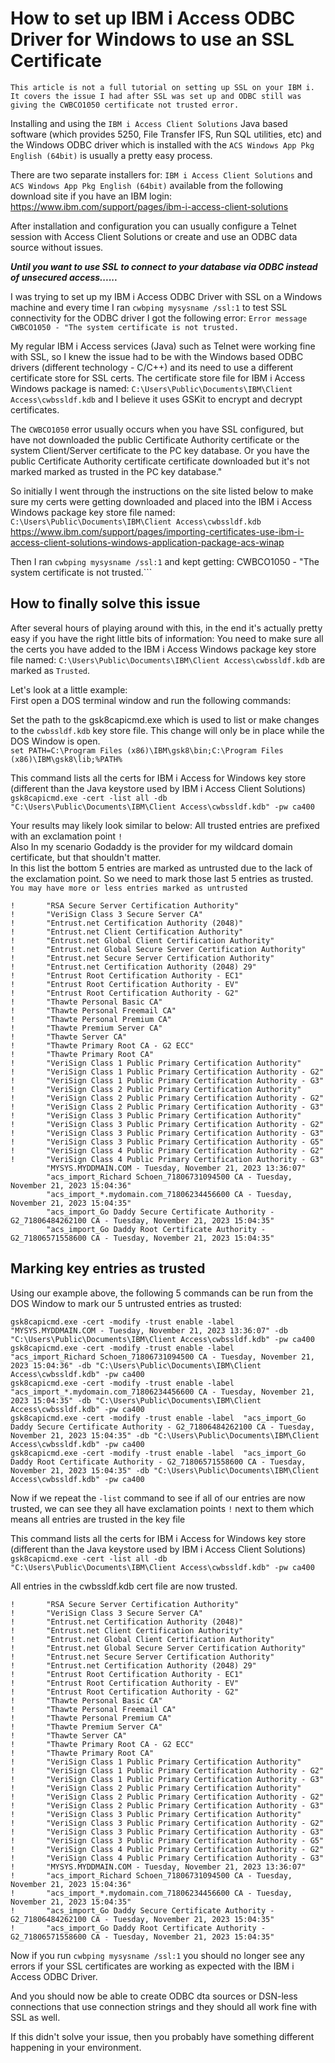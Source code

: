 # How to set up IBM i Access ODBC Driver for Windows to use an SSL Certificate 
```This article is not a full tutorial on setting up SSL on your IBM i. It covers the issue I had after SSL was set up and ODBC still was giving the CWBCO1050 certificate not trusted error.```

Installing and using the ```IBM i Access Client Solutions``` Java based software (which provides 5250, File Transfer IFS, Run SQL utilities, etc) and the Windows ODBC driver which is installed with the ```ACS Windows App Pkg English (64bit)``` is usually a pretty easy process.    

There are two separate installers for: ```IBM i Access Client Solutions``` and ```ACS Windows App Pkg English (64bit)``` available from the following download site if you have an IBM login:    
https://www.ibm.com/support/pages/ibm-i-access-client-solutions   

After installation and configuration you can usually configure a Telnet session with Access Client Solutions or create and use an ODBC data source without issues.   

***Until you want to use SSL to connect to your database via ODBC instead of unsecured access......***

I was trying to set up my IBM i Access ODBC Driver with SSL on a Windows machine and every time I ran ```cwbping mysysname /ssl:1``` to test SSL connectivity for the ODBC driver I got the following error: ```Error message CWBCO1050 - "The system certificate is not trusted.```     

My regular IBM i Access services (Java) such as Telnet were working fine with SSL, so I knew the issue had to be with the Windows based ODBC drivers (different technology - C/C++) and its need to use a different certificate store for SSL certs.  The certificate store file for IBM i Access Windows package is named: ```C:\Users\Public\Documents\IBM\Client Access\cwbssldf.kdb``` and I believe it uses GSKit to encrypt and decrypt certificates. 

The ```CWBCO1050``` error usually occurs when you have SSL configured, but have not downloaded the public Certificate Authority certificate or the system Client/Server certificate to the PC key database. Or you have the public Certificate Authority certificate certificate downloaded but it's not marked marked as trusted in the PC key database."

So initially I went through the instructions on the site listed below to make sure my certs were getting downloaded and placed into the IBM i Access Windows package key store file named: ```C:\Users\Public\Documents\IBM\Client Access\cwbssldf.kdb```   
https://www.ibm.com/support/pages/importing-certificates-use-ibm-i-access-client-solutions-windows-application-package-acs-winap  
    
Then I ran ```cwbping mysysname /ssl:1``` and kept getting: CWBCO1050 - "The system certificate is not trusted.```    

## How to finally solve this issue
After several hours of playing around with this, in the end it's actually pretty easy if you have the right little bits of information: You need to make sure all the certs you have added to the IBM i Access Windows package key store file named: ```C:\Users\Public\Documents\IBM\Client Access\cwbssldf.kdb```  are marked as ```Trusted```.    

Let's look at a little example:   
First open a DOS terminal window and run the following commands:

Set the path to the gsk8capicmd.exe which is used to list or make changes to the ```cwbssldf.kdb``` key store file. This change will only be in place while the DOS Window is open.    
```set PATH=C:\Program Files (x86)\IBM\gsk8\bin;C:\Program Files (x86)\IBM\gsk8\lib;%PATH%```

This command lists all the certs for IBM i Access for Windows key store (different than the Java keystore used by IBM i Access Client Solutions)     
```gsk8capicmd.exe -cert -list all -db "C:\Users\Public\Documents\IBM\Client Access\cwbssldf.kdb" -pw ca400```

Your results may likely look similar to below: All trusted entries are prefixed with an exclamation point ```!```      
Also In my scenario Godaddy is the provider for my wildcard domain certificate, but that shouldn't matter.    
In this list the bottom 5 entries are marked as untrusted due to the lack of the exclamation point. 
So we need to mark those last 5 entries as trusted. 
```You may have more or less entries marked as untrusted```
```
!       "RSA Secure Server Certification Authority"
!       "VeriSign Class 3 Secure Server CA"
!       "Entrust.net Certification Authority (2048)"
!       "Entrust.net Client Certification Authority"
!       "Entrust.net Global Client Certification Authority"
!       "Entrust.net Global Secure Server Certification Authority"
!       "Entrust.net Secure Server Certification Authority"
!       "Entrust.net Certification Authority (2048) 29"
!       "Entrust Root Certification Authority - EC1"
!       "Entrust Root Certification Authority - EV"
!       "Entrust Root Certification Authority - G2"
!       "Thawte Personal Basic CA"
!       "Thawte Personal Freemail CA"
!       "Thawte Personal Premium CA"
!       "Thawte Premium Server CA"
!       "Thawte Server CA"
!       "Thawte Primary Root CA - G2 ECC"
!       "Thawte Primary Root CA"
!       "VeriSign Class 1 Public Primary Certification Authority"
!       "VeriSign Class 1 Public Primary Certification Authority - G2"
!       "VeriSign Class 1 Public Primary Certification Authority - G3"
!       "VeriSign Class 2 Public Primary Certification Authority"
!       "VeriSign Class 2 Public Primary Certification Authority - G2"
!       "VeriSign Class 2 Public Primary Certification Authority - G3"
!       "VeriSign Class 3 Public Primary Certification Authority"
!       "VeriSign Class 3 Public Primary Certification Authority - G2"
!       "VeriSign Class 3 Public Primary Certification Authority - G3"
!       "VeriSign Class 3 Public Primary Certification Authority - G5"
!       "VeriSign Class 4 Public Primary Certification Authority - G2"
!       "VeriSign Class 4 Public Primary Certification Authority - G3"
        "MYSYS.MYDDMAIN.COM - Tuesday, November 21, 2023 13:36:07"
        "acs_import_Richard Schoen_71806731094500 CA - Tuesday, November 21, 2023 15:04:36"
        "acs_import_*.mydomain.com_71806234456600 CA - Tuesday, November 21, 2023 15:04:35"
        "acs_import_Go Daddy Secure Certificate Authority - G2_71806484262100 CA - Tuesday, November 21, 2023 15:04:35"
        "acs_import_Go Daddy Root Certificate Authority - G2_71806571558600 CA - Tuesday, November 21, 2023 15:04:35"
```

## Marking key entries as trusted
Using our example above, the following 5 commands can be run from the DOS Window to mark our 5 untrusted entries as trusted:
```
gsk8capicmd.exe -cert -modify -trust enable -label  "MYSYS.MYDDMAIN.COM - Tuesday, November 21, 2023 13:36:07" -db "C:\Users\Public\Documents\IBM\Client Access\cwbssldf.kdb" -pw ca400
gsk8capicmd.exe -cert -modify -trust enable -label  "acs_import_Richard Schoen_71806731094500 CA - Tuesday, November 21, 2023 15:04:36" -db "C:\Users\Public\Documents\IBM\Client Access\cwbssldf.kdb" -pw ca400
gsk8capicmd.exe -cert -modify -trust enable -label  "acs_import_*.mydomain.com_71806234456600 CA - Tuesday, November 21, 2023 15:04:35" -db "C:\Users\Public\Documents\IBM\Client Access\cwbssldf.kdb" -pw ca400
gsk8capicmd.exe -cert -modify -trust enable -label  "acs_import_Go Daddy Secure Certificate Authority - G2_71806484262100 CA - Tuesday, November 21, 2023 15:04:35" -db "C:\Users\Public\Documents\IBM\Client Access\cwbssldf.kdb" -pw ca400
gsk8capicmd.exe -cert -modify -trust enable -label  "acs_import_Go Daddy Root Certificate Authority - G2_71806571558600 CA - Tuesday, November 21, 2023 15:04:35" -db "C:\Users\Public\Documents\IBM\Client Access\cwbssldf.kdb" -pw ca400
```

Now if we repeat the ```-list``` command to see if all of our entries are now trusted, we can see they all have exclamation points ```!``` next to them which means all entries are trusted in the key file

This command lists all the certs for IBM i Access for Windows key store (different than the Java keystore used by IBM i Access Client Solutions)   
```gsk8capicmd.exe -cert -list all -db "C:\Users\Public\Documents\IBM\Client Access\cwbssldf.kdb" -pw ca400```

All entries in the cwbssldf.kdb cert file are now trusted.     
```
!       "RSA Secure Server Certification Authority"
!       "VeriSign Class 3 Secure Server CA"
!       "Entrust.net Certification Authority (2048)"
!       "Entrust.net Client Certification Authority"
!       "Entrust.net Global Client Certification Authority"
!       "Entrust.net Global Secure Server Certification Authority"
!       "Entrust.net Secure Server Certification Authority"
!       "Entrust.net Certification Authority (2048) 29"
!       "Entrust Root Certification Authority - EC1"
!       "Entrust Root Certification Authority - EV"
!       "Entrust Root Certification Authority - G2"
!       "Thawte Personal Basic CA"
!       "Thawte Personal Freemail CA"
!       "Thawte Personal Premium CA"
!       "Thawte Premium Server CA"
!       "Thawte Server CA"
!       "Thawte Primary Root CA - G2 ECC"
!       "Thawte Primary Root CA"
!       "VeriSign Class 1 Public Primary Certification Authority"
!       "VeriSign Class 1 Public Primary Certification Authority - G2"
!       "VeriSign Class 1 Public Primary Certification Authority - G3"
!       "VeriSign Class 2 Public Primary Certification Authority"
!       "VeriSign Class 2 Public Primary Certification Authority - G2"
!       "VeriSign Class 2 Public Primary Certification Authority - G3"
!       "VeriSign Class 3 Public Primary Certification Authority"
!       "VeriSign Class 3 Public Primary Certification Authority - G2"
!       "VeriSign Class 3 Public Primary Certification Authority - G3"
!       "VeriSign Class 3 Public Primary Certification Authority - G5"
!       "VeriSign Class 4 Public Primary Certification Authority - G2"
!       "VeriSign Class 4 Public Primary Certification Authority - G3"
!       "MYSYS.MYDDMAIN.COM - Tuesday, November 21, 2023 13:36:07"
!       "acs_import_Richard Schoen_71806731094500 CA - Tuesday, November 21, 2023 15:04:36"
!       "acs_import_*.mydomain.com_71806234456600 CA - Tuesday, November 21, 2023 15:04:35"
!       "acs_import_Go Daddy Secure Certificate Authority - G2_71806484262100 CA - Tuesday, November 21, 2023 15:04:35"
!       "acs_import_Go Daddy Root Certificate Authority - G2_71806571558600 CA - Tuesday, November 21, 2023 15:04:35"
```

Now if you run ```cwbping mysysname /ssl:1``` you should no longer see any errors if your SSL certificates are working as expected with the IBM i Access ODBC Driver.    

And you should now be able to create ODBC dta sources or DSN-less connections that use connection strings and they should all work fine with SSL as well.    

If this didn't solve your issue, then you probably have something different happening in your environment.   







